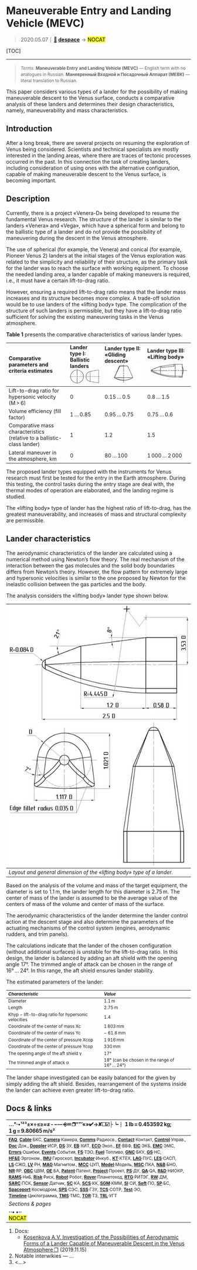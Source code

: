 # Maneuverable Entry and Landing Vehicle (MEVC)
> 2020.05.07 ┊ **[🚀](../index/index.md) [despace](index.md)** → **[](.md)** <mark>NOCAT</mark>

[TOC]

---

> <small>*Terms:* **Maneuverable Entry and Landing Vehicle (MEVC)** — English term with no analogues in Russian. **Маневренный Входной и Посадочный Аппарат (МЕВК)** — literal translation to Russian.</small>


This paper considers various types of a lander for the possibility of making maneuverable descent to the Venus surface, conducts a comparative analysis of these landers and determines their design characteristics, namely,  maneuverability and mass characteristics.


<p style="page-break-after:always"> </p>

## Introduction

After a long break, there are several projects on resuming the exploration of Venus being considered. Scientists and technical specialists are mostly interested in the landing areas, where there are traces of tectonic processes occurred in the past. In this connection the task of creating landers, including consideration of using ones with the alternative configuration, capable of making maneuverable descent to the Venus surface, is becoming important.

## Description

Currently, there is a project «Venera-D» being developed to resume the fundamental Venus research. The structure of the lander is similar to the landers «Venera» and «Vega», which have a spherical form and belong to the ballistic type of a lander and do not provide the possibility of maneuvering during the descent in the Venus atmosphere.

The use of spherical (for example, the Venera) and conical (for example, Pioneer Venus 2) landers at the initial stages of the Venus exploration was related to the simplicity and reliability of their structure, as the primary task for the lander was to reach the surface with working equipment. To choose the needed landing area, a lander capable of making maneuvers is required, i.e., it must have a certain lift-to-drag ratio. 

However, ensuring a required lift-to-drag ratio means that the lander mass increases and its structure becomes more complex. A trade-off solution would be to use landers of the «lifting body» type. The complication of the structure of such landers is permissible, but they have a lift-to-drag ratio sufficient for solving the existing maneuvering tasks in the Venus atmosphere.

**Table 1** presents the comparative characteristics of various lander types.

|Comparative parameters and criteria estimates|Lander type I: Ballistic landers<br>![ballisticlanders](f/project/m/mevc/ballisticlanders.jpg)|Lander type II: «Gliding descent»<br>![glidingdescent](f/project/m/mevc/glidingdescent.jpg)|Lander type III: «Lifting body»<br>![liftingbody](f/project/m/mevc/liftingbody.jpg)|
|:--|:--|:--|:--|
|Lift-to-drag ratio for hypersonic velocity (M > 6)|0|0.15 … 0.5|0.8 … 1.5|
|Volume efficiency (fill factor)|1 … 0.85|0.95 … 0.75|0.75 … 0.6|
|Comparative mass characteristics (relative to a ballistic-class lander)|1|1.2|1.5|
|Lateral maneuver in the atmosphere, km|0|80 … 100|1 000 … 2 000|

The proposed lander types equipped with the instruments for Venus research must first be tested for the entry in the Earth atmosphere. During this testing, the control tasks during the entry stage are deal with, the thermal modes of operation are elaborated, and the landing regime is studied.

The «lifting body» type of lander has the highest ratio of lift-to-drag, has the greatest maneuverability, and increases of mass and structural complexity are permissible.

## Lander characteristics

The aerodynamic characteristics of the lander are calculated using a numerical method using Newton’s flow theory. The real mechanism of the interaction between the gas molecules and the solid body boundaries differs from Newton’s theory. However, the flow pattern for extremely large and hypersonic velocities is similar to the one proposed by Newton for the inelastic collision between the gas particles and the body.

The analysis considers the «lifting body» lander type shown below.

|![mevc](f/project/m/mevc/mevc.jpg)|
|:--|
|*Layout and general dimension of the «lifting body» type of a lander.*|

Based on the analysis of the volume and mass of the target equipment, the diameter is set to 1.1 m, the lander length for this diameter is 2.75 m. The center of mass of the lander is assumed to be the average value of the centers of mass of the volume and center of mass of the surface.

The aerodynamic characteristics of the lander determine the lander control action at the descent stage and also determine the parameters of the actuating mechanisms of the control system (engines, aerodynamic rudders, and trim panels).

The calculations indicate that the lander of the chosen configuration (without additional surfaces) is unstable for the lift-to-drag ratio. In this design, the lander is balanced by adding an aft shield with the opening angle 17°. The trimmed angle of attack can be chosen in the range of 16° … 24°. In this range, the aft shield ensures lander stability.



The estimated parameters of the lander:

<small>

|*Characteristic*|*Value*|
|:--|:--|
|Diameter|1.1 m|
|Length|2.75 m|
|Khyp − lift-to-drag ratio for hypersonic velocities|1.4|
|Coordinate of the center of mass Xc|1 803 mm|
|Coordinate of the center of mass Yc|− 61.6 mm|
|Coordinate of the center of pressure Xcop|1 916 mm|
|Coordinate of the center of pressure Ycop|330 mm|
|The opening angle of the aft shield γ|17°|
|The trimmed angle of attack α|18° (can be chosen in the range of 16° … 24°)|

</small>

The lander shape investigated can be easily balanced for the given   by simply adding the aft shield. Besides, rearrangement of the systems inside the lander can achieve even greater lift-to-drag ratio.



<p style="page-break-after:always"> </p>

## Docs & links
|…°·•¹²³±×÷≤≥≈≠ ‑ −— ⎆✉ ❐“”’«»✔→✘☐☑├┕┆ 1 lb = 0.453592 kg; 1 g = 9.80665 m/s²|
|:--|
|<small>**[FAQ](faq.md)**, **[Cable](cable.md)**·БКС, **[Camera](camera.md)**·Камера, **[Comms](comms.md)**·Радиосв., **[Contact](contact.md)**·Контакт, **[Control](control.md)**·Управ., **[Doc](doc.md)**·Док., **[Doppler](doppler.md)**·ИСР, **[DS](ds.md)**·ЗУ, **[EB](eb.md)**·ХИТ, **[ECO](ecology.md)**·Экол., **[EF](ef.md)**·ВВФ, **[ElC](elc.md)**·ЭКБ, **[EMC](emc.md)**·ЭМС, **[Errors](error.md)**·Ошибки, **[Events](event.md)**·События, **[FS](fs.md)**·ТЭО, **[Fuel](fuel.md)**·Топливо, **[GNC](gnc.md)**·БКУ, **[GS](scs.md)**·НС, **[HF&E](hfe.md)**·Эргоном., **[IMU](imu.md)**·Гироскоп, **[Incubator](incubator.md)**·Инкуб., **[KT](kt.md)**·КТЕХ, **[LAG](lag.md)**·ПУC, **[LES](les.md)**·САСП, **[LS](ls.md)**·СЖО, **[LV](lv.md)**·РН, **[MAG](mag.md)**·Магнитом., **[MCC](mcc.md)**·ЦУП, **[Model](model.md)**·Модель, **[MSC](sc.md)**·ПКА, **[N&B](nnb.md)**·БНО, **[NR](nr.md)**·ЯР, **[OBC](obc.md)**·ЦВМ, **[OE](oe.md)**·БА, **[Patent](патент.md)**·Патент, **[Project](project.md)**·Проект, **[PS](ps.md)**·ДУ, **[QA](quality.md)**·QA, **[R&D](rnd.md)**·НИОКР, **[RAMS](rams.md)**·НиБ, **[Risk](risk.md)**·Риск, **[Robot](robotics.md)**·Робот, **[Rover](rover.md)**·Планетоход, **[RTG](rtg.md)**·РИТЭГ, **[RW](rw.md)**·ДМ, **[SARC](sarc.md)**·ПСК, **[Sensor](sensor.md)**·Датчик, **[SC](sc.md)**·КА, **[SCS](scs.md)**·КК, **[SGM](sgm.md)**·КММ, **[SI](si.md)**·СИ, **[Soft](soft.md)**·ПО, **[SP](sp.md)**·БС, **[Spaceport](spaceport.md)**·Космодром, **[SPS](sps.md)**·СЭС, **[SSS](sss.md)**·ГЗУ, **[TCS](tcs.md)**·СОТР, **[Test](test.md)**·ЭО, **[Timeline](timeline.md)**·Циклограмма, **[TMS](tms.md)**·ТМС, **[TOR](tor.md)**·ТЗ, **[TRL](trl.md)**·УГТ</small>|
|*Sections & pages*|
|**··• [](.md) •··**<br> <mark>NOCAT</mark> |

   1. Docs:
      - [Kosenkova A.V. Investigation of the Possibilities of Aerodynamic Forms of a Lander Capable of Maneuverable Descent in the Venus Atmosphere ❐](f/project/m/mevc/doc_20191115.pdf) (2019.11.15)
   1. Notable interwikies — …
   1. <…>
